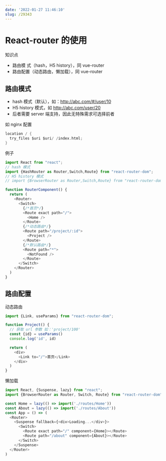 ```yaml
---
date: '2022-01-27 11:46:10'
slug: /29343
---
```


# React-router 的使用

知识点

- 路由模   式（hash，H5 history），同 vue-router
- 路由配置（动态路由，懒加载），同 vue-router

## 路由模式

- hash 模式（默认），如：http://abc.com/#/user/10
- H5 history 模式，如 http://abc.com/user/20
- 后者需要 server 端支持，因此无特殊需求可选择前者

如 nginx 配置

```c
location / {
  try_files $uri $uri/ /index.html;
}
```

例子

```js
import React from "react";
// hash 模式
import {HashRouter as Router,Switch,Route} from "react-router-dom";
// H5 history 模式
// import {BrowserRouter as Router,Switch,Route} from "react-router-dom";

function RouterComponent() {
  return (
    <Router>
      <Switch>
        {/*首页*/}
        <Route exact path="/">
          <Home />
        </Route>
        {/*动态路由*/}
        <Route path="/project/:id">
          <Project />
        </Route>
        {/*默认路由*/}
        <Route path="*">
          <NotFound />
        </Route>
      </Switch>
    </Router>
  )
}
```

## 路由配置

动态路由

```js
import {Link, useParams} from "react-router-dom";

function Project() {
  // 获取 url 参数 如：'project/100'
  const {id} = useParams()
  console.log('id', id)

  return (
    <div>
      <Link to="/">首页</Link>
    </div>
  )
}
```

懒加载

```js
import React, {Suspense, lazy} from "react";
import {BrowserRouter as Router, Switch, Route} from "react-router-dom";

const Home = lazy(() => import('./routes/Home'))
const About = lazy(() => import('./routes/About'))
const App = () => (
  <Router>
    <Suspense fallback={<div>Loading...</div>}>
      <Switch>
        <Route exact path="/" component={Home}></Route>
        <Route path="/about" component={About}></Route>
      </Switch>
    </Suspense>
  </Router>
)
```



